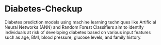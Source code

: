 # Diabetes-Checkup
Diabetes prediction models using machine learning techniques like Artificial Neural Networks (ANN) and Random Forest Classifiers aim to identify individuals at risk of developing diabetes based on various input features such as age, BMI, blood pressure, glucose levels, and family history.
